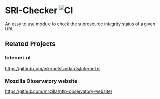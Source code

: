 # SRI-Checker [![CI](https://github.com/StotoV/sri-checker/actions/workflows/main.yml/badge.svg?branch=master)](https://github.com/StotoV/sri-checker/actions/workflows/main.yml)
An easy to use module to check the subresource integrity status of a given URL.

## Related Projects
### Internet.nl
https://github.com/internetstandards/Internet.nl

### Mozzilla Observatory website
https://github.com/mozilla/http-observatory-website/
